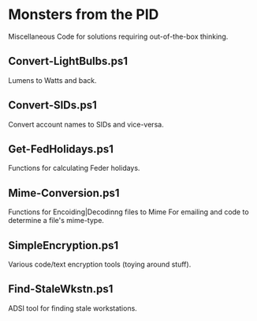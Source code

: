 # Monsters from the PID
Miscellaneous Code for solutions requiring out-of-the-box thinking.

## Convert-LightBulbs.ps1
Lumens to Watts and back.

## Convert-SIDs.ps1
Convert account names to SIDs and vice-versa.

## Get-FedHolidays.ps1
Functions for calculating Feder holidays. 

## Mime-Conversion.ps1
Functions for Encoiding|Decodinng files to Mime For emailing and code to determine a file's mime-type.

## SimpleEncryption.ps1
Various code/text encryption tools (toying around stuff).

## Find-StaleWkstn.ps1
ADSI tool for finding stale workstations.
